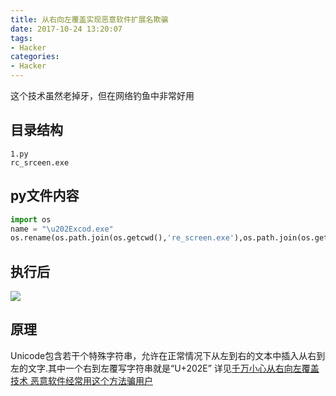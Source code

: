 ```yaml
---
title: 从右向左覆盖实现恶意软件扩展名欺骗
date: 2017-10-24 13:20:07
tags:
- Hacker
categories:
- Hacker
---
```


这个技术虽然老掉牙，但在网络钓鱼中非常好用
<!--more-->
## 目录结构

```
1.py
rc_srceen.exe
```

## py文件内容

```python
import os
name = "\u202Excod.exe"
os.rename(os.path.join(os.getcwd(),'re_screen.exe'),os.path.join(os.getcwd(),"re_screen"+name))
```

## 执行后

![](http://images2017.cnblogs.com/blog/1106918/201710/1106918-20171024180520926-960725164.png)

## 原理
Unicode包含若干个特殊字符串，允许在正常情况下从左到右的文本中插入从右到左的文字.其中一个右到左覆写字符串就是“U+202E”
详见[千万小心从右向左覆盖技术 恶意软件经常用这个方法骗用户](http://toutiao.secjia.com/right-to-left-override)